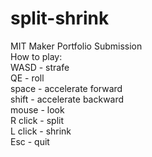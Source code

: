 split-shrink
============

MIT Maker Portfolio Submission  
How to play:  
WASD - strafe  
QE - roll  
space - accelerate forward  
shift - accelerate backward  
mouse - look  
R click - split  
L click - shrink  
Esc - quit  
